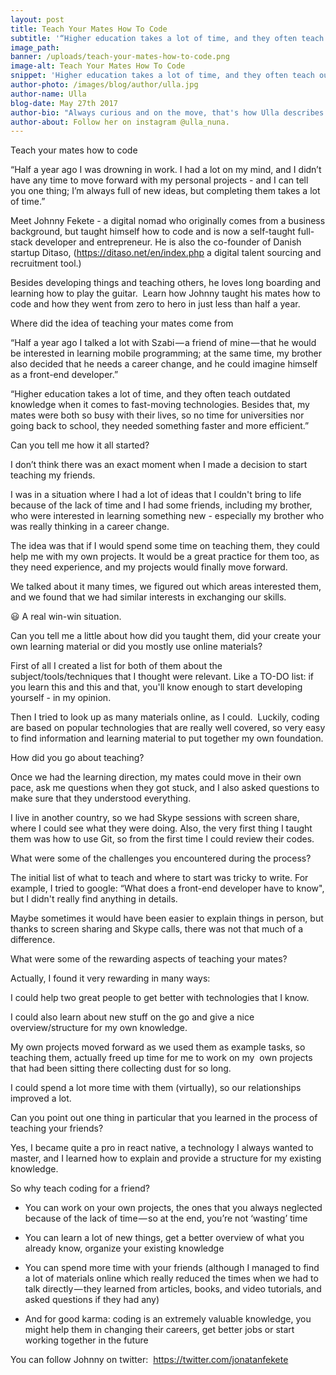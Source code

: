 ```yaml
---
layout: post
title: Teach Your Mates How To Code
subtitle: '“Higher education takes a lot of time, and they often teach outdated knowledge when it comes to fast-moving technologies. Besides that, my mates were both so busy with their lives, so no time for universities nor going back to school, they needed something faster and more efficient.”'
image_path:
banner: /uploads/teach-your-mates-how-to-code.png
image-alt: Teach Your Mates How To Code
snippet: 'Higher education takes a lot of time, and they often teach outdated knowledge when it comes to fast-moving technologies. Besides that, my mates were both so busy with their lives, so no time for universities nor going back to school, they needed something faster and more efficient.”'
author-photo: /images/blog/author/ulla.jpg
author-name: Ulla
blog-date: May 27th 2017
author-bio: "Always curious and on the move, that's how Ulla describes herself. She is a passionate traveler and digital nomad and also the founder of Learn With Locals."
author-about: Follow her on instagram @ulla_nuna.
---
```



Teach your mates how to code

“Half a year ago I was drowning in work. I had a lot on my mind, and I didn’t have any time to move forward with my personal projects - and I can tell you one thing; I’m always full of new ideas, but completing them takes a lot of time.”

Meet Johnny Fekete - a digital nomad who originally comes from a business background, but taught himself how to code and is now a self-taught full-stack developer and entrepreneur. He is also the co-founder of Danish startup Ditaso, (https://ditaso.net/en/index.php a digital talent sourcing and recruitment tool.)

Besides developing things and teaching others, he loves long boarding and learning how to play the guitar.  Learn how Johnny taught his mates how to code and how they went from zero to hero in just less than half a year.

Where did the idea of teaching your mates come from

“Half a year ago I talked a lot with Szabi — a friend of mine — that he would be interested in learning mobile programming; at the same time, my brother also decided that he needs a career change, and he could imagine himself as a front-end developer.”

“Higher education takes a lot of time, and they often teach outdated knowledge when it comes to fast-moving technologies. Besides that, my mates were both so busy with their lives, so no time for universities nor going back to school, they needed something faster and more efficient.”

Can you tell me how it all started?

I don’t think there was an exact moment when I made a decision to start teaching my friends.

I was in a situation where I had a lot of ideas that I couldn't bring to life because of the lack of time and I had some friends, including my brother, who were interested in learning something new - especially my brother who was really thinking in a career change.

The idea was that if I would spend some time on teaching them, they could help me with my own projects. It would be a great practice for them too, as they need experience, and my projects would finally move forward.

We talked about it many times, we figured out which areas interested them, and we found that we had similar interests in exchanging our skills.

😃 A real win-win situation.

Can you tell me a little about how did you taught them, did your create your own learning material or did you mostly use online materials?

First of all I created a list for both of them about the subject/tools/techniques that I thought were relevant. Like a TO-DO list: if you learn this and this and that, you'll know enough to start developing yourself - in my opinion.

Then I tried to look up as many materials online, as I could.  Luckily, coding are based on popular technologies that are really well covered, so very easy to find information and learning material to put together my own foundation.

How did you go about teaching?

Once we had the learning direction, my mates could move in their own pace, ask me questions when they got stuck, and I also asked questions to make sure that they understood everything.

I live in another country, so we had Skype sessions with screen share, where I could see what they were doing. Also, the very first thing I taught them was how to use Git, so from the first time I could review their codes.

What were some of the challenges you encountered during the process?

The initial list of what to teach and where to start was tricky to write. For example, I tried to google: “What does a front-end developer have to know", but I didn't really find anything in details.

Maybe sometimes it would have been easier to explain things in person, but thanks to screen sharing and Skype calls, there was not that much of a difference.

What were some of the rewarding aspects of teaching your mates?

Actually, I found it very rewarding in many ways:

I could help two great people to get better with technologies that I know.

I could also learn about new stuff on the go and give a nice overview/structure for my own knowledge.

My own projects moved forward as we used them as example tasks, so teaching them, actually freed up time for me to work on my  own projects that had been sitting there collecting dust for so long.

I could spend a lot more time with them (virtually), so our relationships improved a lot.

Can you point out one thing in particular that you learned in the process of teaching your friends?

Yes, I became quite a pro in react native, a technology I always wanted to master, and I learned how to explain and provide a structure for my existing knowledge.

So why teach coding for a friend?

* You can work on your own projects, the ones that you always neglected because of the lack of time — so at the end, you’re not ‘wasting’ time

* You can learn a lot of new things, get a better overview of what you already know, organize your existing knowledge

* You can spend more time with your friends (although I managed to find a lot of materials online which really reduced the times when we had to talk directly — they learned from articles, books, and video tutorials, and asked questions if they had any)

* And for good karma: coding is an extremely valuable knowledge, you might help them in changing their careers, get better jobs or start working together in the future

You can follow Johnny on twitter:  https://twitter.com/jonatanfekete